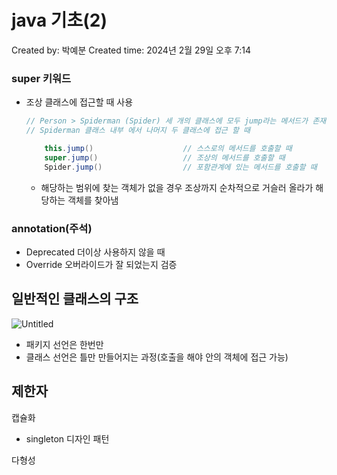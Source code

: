 # java 기초(2)

Created by: 박예분
Created time: 2024년 2월 29일 오후 7:14

### super 키워드

- 조상 클래스에 접근할 때 사용
    
    ```java
    // Person > Spiderman (Spider) 세 개의 클래스에 모두 jump라는 메서드가 존재할 경우,
    // Spiderman 클래스 내부 에서 나머지 두 클래스에 접근 할 때
    
    	this.jump()                    // 스스로의 메서드를 호출할 때
    	super.jump()                   // 조상의 메서드를 호출할 때
    	Spider.jump()                  // 포함관계에 있는 메서드를 호출할 때
    ```
    
    - 해당하는 범위에 찾는 객체가 없을 경우 조상까지 순차적으로 거슬러 올라가 해당하는 객체를 찾아냄

### annotation(주석)

- Deprecated 더이상 사용하지 않을 때
- Override 오버라이드가 잘 되었는지 검증

## 일반적인 클래스의 구조

![Untitled](java%20%E1%84%80%E1%85%B5%E1%84%8E%E1%85%A9(2)%20752038d5b0d64b8d995e51defbf18063/Untitled.png)

- 패키지 선언은 한번만
- 클래스 선언은 틀만 만들어지는 과정(호출을 해야 안의 객체에 접근 가능)

## 제한자

캡슐화

- singleton 디자인 패턴

다형성